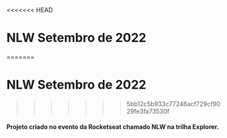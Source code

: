 <<<<<<< HEAD
# NLW Setembro de 2022


=======
# NLW Setembro de 2022


>>>>>>> 5bb12c5b933c77246acf729cf9029fe3fa73530f
#### Projeto criado no evento da Rocketseat chamado NLW na trilha Explorer.